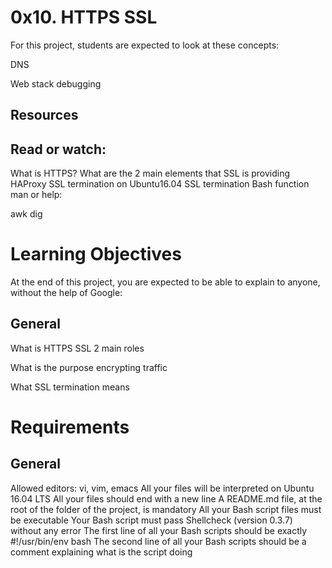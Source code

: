 # 0x10. HTTPS SSL

For this project, students are expected to look at these concepts:

DNS

Web stack debugging

## Resources

## Read or watch:

What is HTTPS?
What are the 2 main elements that SSL is providing
HAProxy SSL termination on Ubuntu16.04
SSL termination
Bash function
man or help:

awk
dig

# Learning Objectives

At the end of this project, you are expected to be able to explain to anyone, without the help of Google:

## General

What is HTTPS SSL 2 main roles

What is the purpose encrypting traffic

What SSL termination means

# Requirements

## General

Allowed editors: vi, vim, emacs
All your files will be interpreted on Ubuntu 16.04 LTS
All your files should end with a new line
A README.md file, at the root of the folder of the project, is mandatory
All your Bash script files must be executable
Your Bash script must pass Shellcheck (version 0.3.7) without any error
The first line of all your Bash scripts should be exactly #!/usr/bin/env bash
The second line of all your Bash scripts should be a comment explaining what is the script doing